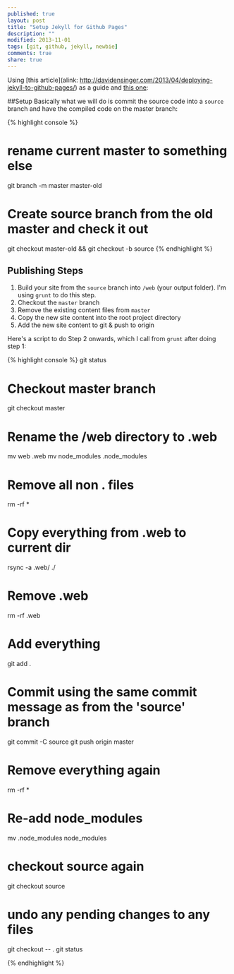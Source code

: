 ```yaml
---
published: true
layout: post
title: "Setup Jekyll for Github Pages"
description: ""
modified: 2013-11-01
tags: [git, github, jekyll, newbie]
comments: true
share: true 
---
```


Using [this article](alink: http://davidensinger.com/2013/04/deploying-jekyll-to-github-pages/) as a guide and
[this one](http://blog.coolaj86.com/articles/hosting-your-blog-on-github-pages.html):

##Setup
Basically what we will do is commit the source code into a `source` branch and have the compiled code on the master branch:

{% highlight console  %}
# rename current master to something else
git branch -m master master-old
# Create source branch from the old master and check it out
git checkout master-old && git checkout -b source
{% endhighlight %}

## Publishing Steps

1. Build your site from the `source` branch into `/web` (your output folder). I'm using `grunt` to do this step.
1. Checkout the `master` branch
1. Remove the existing content files from `master`
1. Copy the new site content into the root project directory
1. Add the new site content to git & push to origin

Here's a script to do Step 2 onwards, which I call from `grunt` after doing step 1:

{% highlight console  %}
git status

# Checkout master branch
git checkout master

# Rename the /web directory to .web
mv web .web
mv node_modules .node_modules
 
# Remove all non . files
rm -rf *

# Copy everything from .web to current dir
rsync -a .web/ ./
 
# Remove .web 
rm -rf .web

# Add everything
git add .

# Commit using the same commit message as from the 'source' branch
git commit -C source
git push origin master

# Remove everything again
rm -rf *

# Re-add node_modules
mv .node_modules node_modules

# checkout source again
git checkout source

# undo any pending changes to any files
git checkout -- .
git status

{% endhighlight %}